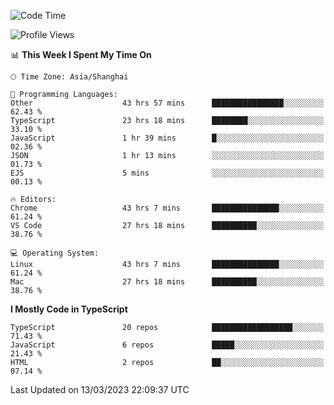 <!--START_SECTION:waka-->
![Code Time](http://img.shields.io/badge/Code%20Time-3%2C996%20hrs%205%20mins-blue)

![Profile Views](http://img.shields.io/badge/Profile%20Views-0-blue)

📊 **This Week I Spent My Time On** 

```text
🕑︎ Time Zone: Asia/Shanghai

💬 Programming Languages: 
Other                    43 hrs 57 mins      ████████████████░░░░░░░░░   62.43 % 
TypeScript               23 hrs 18 mins      ████████░░░░░░░░░░░░░░░░░   33.10 % 
JavaScript               1 hr 39 mins        █░░░░░░░░░░░░░░░░░░░░░░░░   02.36 % 
JSON                     1 hr 13 mins        ░░░░░░░░░░░░░░░░░░░░░░░░░   01.73 % 
EJS                      5 mins              ░░░░░░░░░░░░░░░░░░░░░░░░░   00.13 % 

🔥 Editors: 
Chrome                   43 hrs 7 mins       ███████████████░░░░░░░░░░   61.24 % 
VS Code                  27 hrs 18 mins      ██████████░░░░░░░░░░░░░░░   38.76 % 

💻 Operating System: 
Linux                    43 hrs 7 mins       ███████████████░░░░░░░░░░   61.24 % 
Mac                      27 hrs 18 mins      ██████████░░░░░░░░░░░░░░░   38.76 % 
```

**I Mostly Code in TypeScript** 

```text
TypeScript               20 repos            ██████████████████░░░░░░░   71.43 % 
JavaScript               6 repos             █████░░░░░░░░░░░░░░░░░░░░   21.43 % 
HTML                     2 repos             ██░░░░░░░░░░░░░░░░░░░░░░░   07.14 % 
```




 Last Updated on 13/03/2023 22:09:37 UTC
<!--END_SECTION:waka-->
